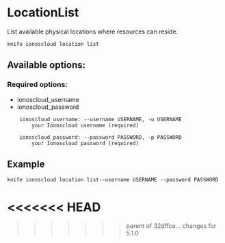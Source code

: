 # LocationList

List available physical locations where resources can reside.

```text
knife ionoscloud location list
```

## Available options:

### Required options:

* ionoscloud\_username
* ionoscloud\_password

```text
    ionoscloud_username: --username USERNAME, -u USERNAME
        your Ionoscloud username (required)

    ionoscloud_password: --password PASSWORD, -p PASSWORD
        your Ionoscloud password (required)
```
## Example

```text
knife ionoscloud location list--username USERNAME --password PASSWORD
```
<<<<<<< HEAD
=======

>>>>>>> parent of 32dffce... changes for 5.1.0
